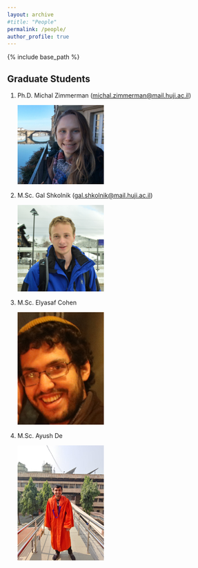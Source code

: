```yaml
---
layout: archive
#title: "People"
permalink: /people/
author_profile: true
---
```


{% include base_path %}

## Graduate Students

1. Ph.D. Michal Zimmerman (michal.zimmerman@mail.huji.ac.il) 

    <img src="/images/Michal.jpg" alt="drawing" width="200"/>

2. M.Sc. Gal Shkolnik (gal.shkolnik@mail.huji.ac.il) 

    <img src="/images/gal.jpg" alt="drawing" width="200"/>

3. M.Sc. Elyasaf Cohen

     <img src="/images/elyasaf.png" alt="drawing" width="200"/>

4. M.Sc. Ayush De

    <img src="/images/ayush.jpeg" alt="drawing" width="200"/>

